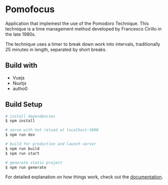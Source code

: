 # Pomofocus

Application that implemest the use of the Pomodoro Technique. This technique is a time management method developed by Francesco Cirillo in the late 1980s. 

The technique uses a timer to break down work into intervals, traditionally 25 minutes in length, separated by short breaks.

## Build with

- Vuejs
- Nuxtjs
- autho0

## Build Setup

```bash
# install dependencies
$ npm install

# serve with hot reload at localhost:3000
$ npm run dev

# build for production and launch server
$ npm run build
$ npm run start

# generate static project
$ npm run generate
```

For detailed explanation on how things work, check out the [documentation](https://nuxtjs.org).



